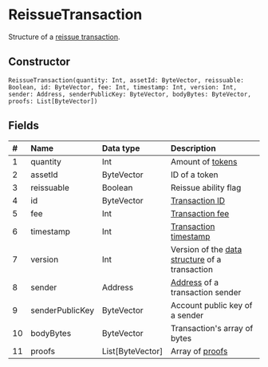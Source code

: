 # ReissueTransaction

Structure of a [reissue transaction](/blockchain/transaction-type/reissue-transaction.md).

## Constructor

``` ride
ReissueTransaction(quantity: Int, assetId: ByteVector, reissuable: Boolean, id: ByteVector, fee: Int, timestamp: Int, version: Int, sender: Address, senderPublicKey: ByteVector, bodyBytes: ByteVector, proofs: List[ByteVector])
```

## Fields

| # | Name | Data type | Description |
| :--- | :--- | :--- | :--- |
| 1 | quantity | Int | Amount of [tokens](/blockchain/token.md) |
| 2 | assetId | ByteVector | ID of a token |
| 3 | reissuable | Boolean | Reissue ability flag |
| 4 | id | ByteVector | [Transaction ID](/blockchain/transaction/transaction-id.md) |
| 5 | fee | Int | [Transaction fee](/blockchain/transaction-fee.md) |
| 6 | timestamp | Int | [Transaction timestamp](/blockchain/transaction/transaction-timestamp.md) |
| 7 | version | Int | Version of the [data structure](/blockchain/binary-format/transaction-binary-format.md) of a transaction |
| 8 | sender | Address | [Address](/blockchain/address.md) of a transaction sender |
| 9 | senderPublicKey | ByteVector | Account public key of a sender |
| 10 | bodyBytes | ByteVector | Transaction's array of bytes |
| 11 | proofs | List[ByteVector] | Array of [proofs](/blockchain/transaction-proof.md) |
